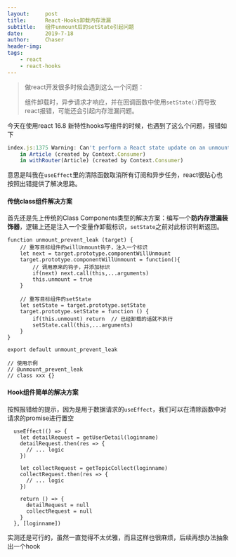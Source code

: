 ```yaml
---
layout:     post
title:      React-Hooks卸载内存泄漏
subtitle:   组件unmount后的setState引起问题
date:       2019-7-18
author:     Chaser
header-img: 
tags:
    - react
    - react-hooks
---
```


> 做react开发很多时候会遇到这么一个问题：
>
> 组件卸载时，异步请求才响应，并在回调函数中使用`setState()`而导致react报错，可能还会引起内存泄漏问题。

今天在使用react 16.8 新特性hooks写组件的时候，也遇到了这么个问题，报错如下

```javascript
index.js:1375 Warning: Can't perform a React state update on an unmounted component. This is a no-op, but it indicates a memory leak in your application. To fix, cancel all subscriptions and asynchronous tasks in a useEffect cleanup function.
    in Article (created by Context.Consumer)
    in withRouter(Article) (created by Context.Consumer)
```

意思是叫我在`useEffect`里的清除函数取消所有订阅和异步任务，react很贴心也按照出错提供了解决思路。

#### 传统class组件解决方案

首先还是先上传统的Class Components类型的解决方案：编写一个**防内存泄漏装饰器**，逻辑上还是注入一个变量作卸载标识，`setState`之前对此标识判断返回。

```react
function unmount_prevent_leak (target) {
	// 重写目标组件的willUnmount钩子，注入一个标识
    let next = target.prototype.componentWillUnmount
    target.prototype.componentWillUnmount = function(){
        // 调用原来的钩子，并添加标识
        if(next) next.call(this,...arguments)
        this.unmount = true
    }
 
    // 重写目标组件的setState
    let setState = target.prototype.setState
    target.prototype.setState = function () { 
        if(this.unmount) return  // 已经卸载的话就不执行
        setState.call(this,...arguments)   
    }
}
 
export default unmount_prevent_leak

// 使用示例
// @unmount_prevent_leak
// class xxx {}
```

#### Hook组件简单的解决方案

按照报错给的提示，因为是用于数据请求的`useEffect`，我们可以在清除函数中对请求的promise进行置空

```react
  useEffect(() => {
    let detailRequest = getUserDetail(loginname)
    detailRequest.then(res => {
      // ... logic
    })

    let collectRequest = getTopicCollect(loginname)
    collectRequest.then(res => {
      // ... logic
    })

    return () => {
      detailRequest = null
      collectRequest = null
    }
  }, [loginname])
```

实测还是可行的，虽然一直觉得不太优雅，而且这样也很麻烦，后续再想办法抽象出一个hook